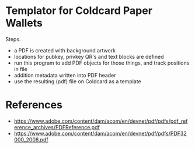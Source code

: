 
# Templator for Coldcard Paper Wallets

Steps.

- a PDF is created with background artwork
- locations for pubkey, privkey QR's and text blocks are defined
- run this program to add PDF objects for those things, and track positions in file
- addition metadata written into PDF header
- use the resulting (pdf) file on Coldcard as a template

# References

- <https://www.adobe.com/content/dam/acom/en/devnet/pdf/pdfs/pdf_reference_archives/PDFReference.pdf>
- <https://www.adobe.com/content/dam/acom/en/devnet/pdf/pdfs/PDF32000_2008.pdf>
